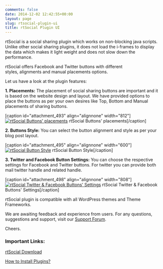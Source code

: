 ```yaml
---
comments: false
date: 2014-12-02 12:42:55+00:00
layout: page
slug: rtsocial-plugin-ui
title: rtSocial Plugin UI
---
```


rtSocial is a social sharing plugin which works on non-blocking java scripts. Unlike other social sharing plugins, it does not load the i-frames to display the data which makes it light weight and does not slow down the performance.

rtSocial offers Facebook and Twitter buttons with different styles, alignments and manual placements options.

Let us have a look at the plugin features:

**1. Placements:** The placement of social sharing buttons are important and it is based on the website design and layout. We have provided options to place the buttons as per your own desires like Top, Bottom and Manual placements of sharing buttons.

[caption id="attachment_493" align="alignnone" width="812"][![rtSocial Buttons' placements](https://rtcamp.com/wp-content/uploads/2011/10/placements.jpg)](https://rtcamp.com/wp-content/uploads/2011/10/placements.jpg) rtSocial Buttons' placements[/caption]



**2. Buttons Style:** You can select the button alignment and style as per your blog post layout.

[caption id="attachment_495" align="alignnone" width="600"][![rtSocial Button Style](https://rtcamp.com/wp-content/uploads/2011/10/Button-Style1-600x163.jpg)](https://rtcamp.com/wp-content/uploads/2011/10/Button-Style1.jpg) rtSocial Button Style[/caption]



**3. Twitter and Facebook Button Settings:** You can choose the respective settings for Facebook and Twitter buttons. For twitter you can provide both mail twitter handle and related handle.

[caption id="attachment_498" align="alignnone" width="808"][![rtSocial Twitter & Facebook Buttons' Settings](https://rtcamp.com/wp-content/uploads/2011/10/Twitter-Facebook-Buttons-Settings.jpg)](https://rtcamp.com/wp-content/uploads/2011/10/Twitter-Facebook-Buttons-Settings.jpg) rtSocial Twitter & Facebook Buttons' Settings[/caption]

rtSocial plugin is compatible with all WordPress themes and Theme Frameworks.

We are awaiting feedback and experience from users. For any questions, suggestions and support, visit our [Support Forum](https://rtcamp.com/support/forum/rtsocial/).

Cheers.


### **Important Links:**


[rtSocial Download](http://wordpress.org/extend/plugins/rtsocial/)

[How to Install Plugins?](http://devilsworkshop.org/install-wordpress-plugin/)
